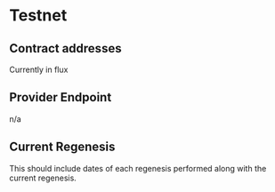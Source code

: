 # Testnet

## Contract addresses

Currently in flux

## Provider Endpoint

n/a

## Current Regenesis

This should include dates of each regenesis performed along with
the current regenesis.
